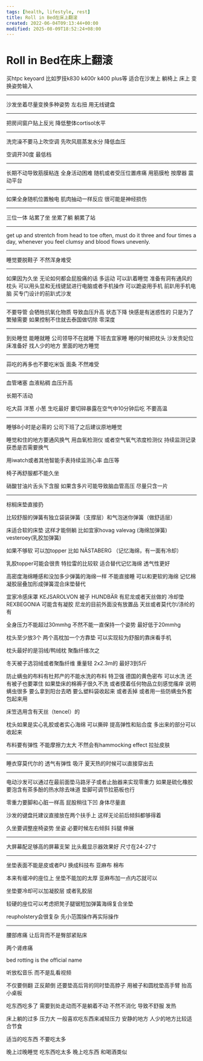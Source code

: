 ```yaml
---
tags: [health, lifestyle, rest]
title: Roll in Bed在床上翻滚
created: 2022-06-04T09:13:44+00:00
modified: 2025-08-09T18:52:24+08:00
---
```


# Roll in Bed在床上翻滚

买htpc keyoard 比如罗技k830 k400r k400 plus等 适合在沙发上 躺椅上 床上 变换姿势输入

---

沙发坐着尽量变换多种姿势 左右扭 用无线键盘

---

把房间窗户贴上反光 降低整体cortisol水平

---

洗完澡不要马上吹空调 先吹风扇蒸发水分 降低血压

空调开30度 最低档

---

长期不动导致筋膜粘连 全身活动困难 随机或者受压位置疼痛 用筋膜枪 按摩器 震动平台

---

如果全身随机位置触电 肌肉抽动一样反应 很可能是神经损伤

---

三位一体 站累了坐 坐累了躺 躺累了站

---

get up and strentch from head to toe often, must do it three and four times a day, whenever you feel clumsy and blood flows unevenly.

---

睡觉要脱鞋子 不然浑身难受

---


如果因为久坐 无论如何都会屁股痛的话 多运动 可以趴着睡觉 准备有洞有通风的枕头 可以用头显和无线键鼠进行电脑或者手机操作 可以跪姿用手机 前趴用手机电脑 买专门设计的前趴式沙发

---

不要导管 会牺牲抗氧化物质 导致血压升高 状态下降 快感是有迷惑性的 只是为了繁殖需要 如果控制不住就去泰国做切除 零深度

---

到处睡觉 能睡就睡 公司领导不在就睡 下班去宜家睡 睡的时候把枕头 沙发贵妃位 床准备好 找人少的地方 里面的地方睡觉

---

蒜吃的再多也不要吃米饭 面条 不然难受

---

血管堵塞 血液粘稠 血压升高

长期不活动 

吃大蒜 洋葱 小葱 生吃最好 要切碎暴露在空气中10分钟后吃 不要高温

---

睡够8小时是必需的 公司下班了之后建议原地睡觉

睡觉和住的地方要通风换气 用血氧检测仪 或者空气氧气浓度检测仪 持续监测记录 获悉是否需要换气

用iwatch或者其他智能手表持续监测心率 血压等

椅子再舒服都不能久坐

硝酸甘油片舌头下含服 如果含多片可能导致脑血管高压 尽量只含一片

---

棕榈床垫直接扔

比较舒服的弹簧有独立袋装弹簧（支撑层）和气泡迷你弹簧（做舒适层）

床适合软的床垫 这样才能侧躺 比如宜家hovag valevag (海绵加弹簧) vesteroey(乳胶加弹簧) 

如果不够软 可以加topper 比如 NÄSTABERG （记忆海绵，有一面有冷却）

乳胶topper可能会很贵 特拉雷的比较软 适合替代记忆海绵 透气性更好

高密度海绵睡感和没加多少弹簧的海绵一样 不能直接睡 可以和更软的海绵 记忆棉 凝胶层叠加形成弹簧混合床垫替代

宜家冷感床罩 KEJSAROLVON 被子 HUNDBÄR 有尼龙或者天丝做的 冷却垫 REXBEGONIA 可能含有凝胶 尼龙的目前外面没有放置品 天丝或者莫代尔/涤纶的有

全身压力不能超过30mmhg 不然不能一直保持一个姿势 最好低于20mmhg

枕头至少放3个 两个高枕加一个方靠垫 可以实现较为舒服的靠床看手机

枕头最好的是羽绒/鸭绒枕 聚酯纤维次之

冬天被子选羽绒或者聚酯纤维 重量轻 2x2.3m的 最好3到5斤

防止螨虫的布料有杜邦产的不能水洗的布料 特卫强 德国的黄色密布 可以水洗 还有被子也要罩住 如果垫床的棉褥子很久不洗 或者摸着任何物品立刻感觉瘙痒 说明螨虫很多 要么拿到阳台去晒 要么塑料袋收起来 或者丢掉 或者用一些防螨虫外套包起来用

床笠选用含有天丝（tencel）的

枕头如果是实心乳胶或者实心海绵 可以撕碎 提高弹性和贴合度 多出来的部分可以收起来

布料要有弹性 不能摩擦力太大 不然会有hammocking effect 拉扯皮肤

---

睡衣穿莫代尔的 透气有弹性 吸汗 夏天热的时候可以直接穿出去

---

电动沙发可以通过在最前面垫马路牙子或者止胎器来实现零重力 如果是硫化橡胶要泡含有茶多酚的热水除去味道 垫脚可调节拉筋板也行

零重力要脚和心脏一样高 屁股稍往下凹 身体尽量直

沙发的键盘托建议直接放在两个扶手上 这样无论前后倾斜都够得着

久坐要调整座椅姿势 坐姿 必要时候左右倾斜 抖腿 伸展

---

大屏幕配足够高的屏幕支架 比头戴显示器效果好 尺寸在24-27寸

---

坐垫表面不能是皮或者PU 换成科技布 亚麻布 棉布

本来有缓冲的座位上 坐垫不能加的太厚 亚麻布加一点内芯就可以

坐垫要冷却可以加凝胶层 或者乳胶层

较硬的座位可以考虑把凳子腿锯短加弹簧海绵复合坐垫

reupholstery会很复杂 先小范围操作再实际操作

---

腰部疼痛 让后背而不是臀部紧贴床

两个肾疼痛

bed rotting is the official name

听放松音乐 而不是乱看视频

不仅要侧翻 正反颠倒 还要垫高后背的同时垫高脖子 用被子和圆枕垫高手臂 抬高小桌板

吃东西吃多了 需要到处走动而不是躺着不动 不然不消化 导致不舒服 发热

床上躺的过多 压力大 一般喜欢吃东西来减轻压力 安静的地方 人少的地方比较适合节食

适当的吃东西 不要吃太多

晚上过晚睡觉 吃东西吃太多 晚上吃东西 和喝酒类似
